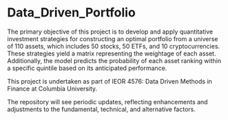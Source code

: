 # Data_Driven_Portfolio
The primary objective of this project is to develop and apply quantitative investment strategies for constructing an optimal portfolio from a universe of 110 assets, which includes 50 stocks, 50 ETFs, and 10 cryptocurrencies. These strategies yield a matrix representing the weightage of each asset. Additionally, the model predicts the probability of each asset ranking within a specific quintile based on its anticipated performance.

This project is undertaken as part of IEOR 4576: Data Driven Methods in Finance at Columbia University.

The repository will see periodic updates, reflecting enhancements and adjustments to the fundamental, technical, and alternative factors.
